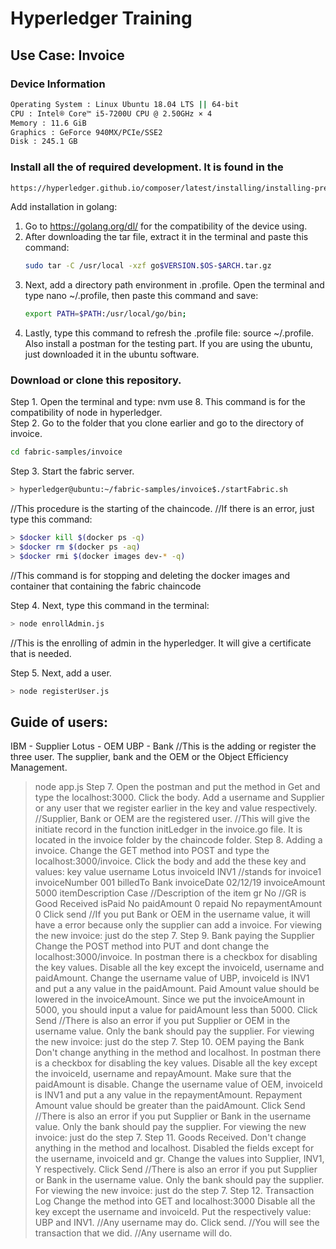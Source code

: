 #  Hyperledger Training
## Use Case: Invoice

### Device Information
```bash
Operating System : Linux Ubuntu 18.04 LTS || 64-bit
CPU : Intel® Core™ i5-7200U CPU @ 2.50GHz × 4 
Memory : 11.6 GiB
Graphics : GeForce 940MX/PCIe/SSE2 
Disk : 245.1 GB
```


### Install all the of required development. It is found in the 
```bash
https://hyperledger.github.io/composer/latest/installing/installing-prereqs.html.
```

Add installation in golang:
1. Go to https://golang.org/dl/ for the compatibility of the device using.
2. After downloading the tar file, extract it in the terminal and paste this command:
   ```bash
   sudo tar -C /usr/local -xzf go$VERSION.$OS-$ARCH.tar.gz
   ```
3. Next, add a directory path environment in .profile. Open the terminal and type nano ~/.profile, then paste this command and save: <br>
   ```bash
   export PATH=$PATH:/usr/local/go/bin;
   ```
4. Lastly, type this command to refresh the .profile file: source ~/.profile.
Also install a postman for the testing part. If you are using the ubuntu, just downloaded it in the ubuntu software.


### Download or clone this repository.
Step 1. Open the terminal and type: nvm use 8. This command is for the compatibility of node in hyperledger. <br>
Step 2. Go to the folder that you clone earlier and go to the directory of invoice.
```bash
cd fabric-samples/invoice
```
Step 3. Start the fabric server. <br>
```bash
> hyperledger@ubuntu:~/fabric-samples/invoice$./startFabric.sh
```
//This procedure is the starting of the chaincode.
//If there is an error, just type this command: <br>
```bash
> $docker kill $(docker ps -q)
> $docker rm $(docker ps -aq)
> $docker rmi $(docker images dev-* -q)
```
//This command is for stopping and deleting the docker images and container that containing the fabric chaincode <br>

Step 4. Next, type this command in the terminal:
```bash
> node enrollAdmin.js
```
//This is the enrolling of admin in the hyperledger. It will give a certificate that is needed.<br>

Step 5. Next, add a user.
```bash
> node registerUser.js
```


## Guide of users:
IBM - Supplier
Lotus - OEM
UBP - Bank
//This is the adding or register the three user. The supplier, bank and the OEM or the Object Efficiency Management.
> node app.js
Step 7. Open the postman and put the method in Get and type the localhost:3000. Click the body. Add a username and Supplier or any user that we register earlier in the key and value respectively.
//Supplier, Bank or OEM are the registered user.
//This will give the initiate record in the function initLedger in the invoice.go file. It is located in the invoice folder by the chaincode folder.
Step 8. Adding a invoice.
> Change the GET method into POST and type the localhost:3000/invoice.
> Click the body and add the these key and values:
key         value
username        Lotus
invoiceId       INV1 //stands for invoice1
invoiceNumber       001
billedTo        Bank
invoiceDate     02/12/19
invoiceAmount       5000
itemDescription     Case //Description of the item
gr          No //GR is Good Received
isPaid          No
paidAmount      0
repaid          No
repaymentAmount     0
> Click send
//If you put Bank or OEM in the username value, it will have a error because only the supplier can add a invoice.
For viewing the new invoice: just do the step 7.
Step 9. Bank paying the Supplier
> Change the POST method into PUT and dont change the localhost:3000/invoice.
> In postman there is a checkbox for disabling the key values. Disable all the key except the invoiceId, username and paidAmount.
> Change the username value of UBP, invoiceId is INV1 and put a any value in the paidAmount. Paid Amount value should be lowered in the invoiceAmount. Since we put the invoiceAmount in 5000, you should input a value for paidAmount less than 5000.
> Click Send
//There is also an error if you put Supplier or OEM in the username value. Only the bank should pay the supplier.
For viewing the new invoice: just do the step 7.
Step 10. OEM paying the Bank
> Don't change anything in the method and localhost.
> In postman there is a checkbox for disabling the key values. Disable all the key except the invoiceId, username and repayAmount. Make sure that the paidAmount is disable.
> Change the username value of OEM, invoiceId is INV1 and put a any value in the repaymentAmount. Repayment Amount value should be greater than the paidAmount.
> Click Send
//There is also an error if you put Supplier or Bank in the username value. Only the bank should pay the supplier.
For viewing the new invoice: just do the step 7.
Step 11. Goods Received.
> Don't change anything in the method and localhost.
> Disabled the fields except for the username, invoiceId and gr.
> Change the values into Supplier, INV1, Y respectively.
> Click Send
//There is also an error if you put Supplier or Bank in the username value. Only the bank should pay the supplier.
For viewing the new invoice: just do the step 7.
Step 12. Transaction Log
> Change the method into GET and localhost:3000
> Disable all the key except the username and invoiceId.
> Put the respectively value: UBP and INV1.
//Any username may do.
> Click send.
//You will see the transaction that we did.
//Any username will do.
